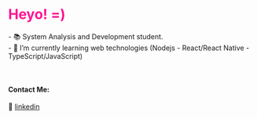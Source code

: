 
<h1 style="color:#FF1493"> Heyo! =) </h1>

<p align="left">
 - 📚 System Analysis and Development student.
 <br>
 - 🍵 I’m currently learning web technologies (Nodejs - React/React Native - TypeScript/JavaScript)
</p>

[linkedin]: https://www.linkedin.com/in/yaralviana/
<br>

#### Contact Me:

👔 [linkedin][linkedin]

